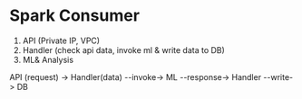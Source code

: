 # Spark Consumer
1. API (Private IP, VPC)
2. Handler (check api data, invoke ml & write data to DB)
3. ML& Analysis

API (request) -> Handler(data) --invoke-> ML --response-> Handler --write-> DB